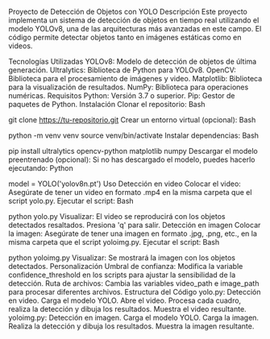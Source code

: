 Proyecto de Detección de Objetos con YOLO
Descripción
Este proyecto implementa un sistema de detección de objetos en tiempo real utilizando el modelo YOLOv8, una de las arquitecturas más avanzadas en este campo. El código permite detectar objetos tanto en imágenes estáticas como en videos.

Tecnologías Utilizadas
YOLOv8: Modelo de detección de objetos de última generación.
Ultralytics: Biblioteca de Python para YOLOv8.
OpenCV: Biblioteca para el procesamiento de imágenes y video.
Matplotlib: Biblioteca para la visualización de resultados.
NumPy: Biblioteca para operaciones numéricas.
Requisitos
Python: Versión 3.7 o superior.
Pip: Gestor de paquetes de Python.
Instalación
Clonar el repositorio:
Bash

git clone https://tu-repositorio.git
Crear un entorno virtual (opcional):
Bash

python -m venv venv
source venv/bin/activate
Instalar dependencias:
Bash

pip install ultralytics opencv-python matplotlib numpy
Descargar el modelo preentrenado (opcional): Si no has descargado el modelo, puedes hacerlo ejecutando:
Python

model = YOLO('yolov8n.pt')
Uso
Detección en video
Colocar el video: Asegúrate de tener un video en formato .mp4 en la misma carpeta que el script yolo.py.
Ejecutar el script:
Bash

python yolo.py
Visualizar: El video se reproducirá con los objetos detectados resaltados. Presiona 'q' para salir.
Detección en imagen
Colocar la imagen: Asegúrate de tener una imagen en formato .jpg, .png, etc., en la misma carpeta que el script yoloimg.py.
Ejecutar el script:
Bash

python yoloimg.py
Visualizar: Se mostrará la imagen con los objetos detectados.
Personalización
Umbral de confianza: Modifica la variable confidence_threshold en los scripts para ajustar la sensibilidad de la detección.
Ruta de archivos: Cambia las variables video_path e image_path para procesar diferentes archivos.
Estructura del Código
yolo.py: Detección en video.
Carga el modelo YOLO.
Abre el video.
Procesa cada cuadro, realiza la detección y dibuja los resultados.
Muestra el video resultante.
yoloimg.py: Detección en imagen.
Carga el modelo YOLO.
Carga la imagen.
Realiza la detección y dibuja los resultados.
Muestra la imagen resultante.
